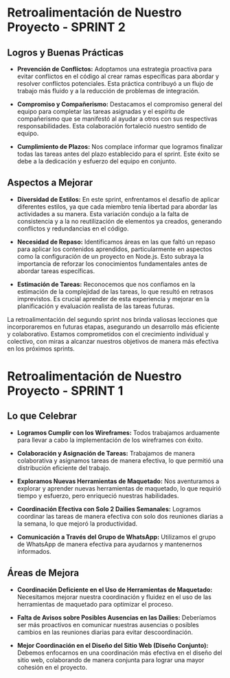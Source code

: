 # Retroalimentación de Nuestro Proyecto - SPRINT 2

## Logros y Buenas Prácticas

- **Prevención de Conflictos:** Adoptamos una estrategia proactiva para evitar conflictos en el código al crear ramas específicas para abordar y resolver conflictos potenciales. Esta práctica contribuyó a un flujo de trabajo más fluido y a la reducción de problemas de integración.

- **Compromiso y Compañerismo:** Destacamos el compromiso general del equipo para completar las tareas asignadas y el espíritu de compañerismo que se manifestó al ayudar a otros con sus respectivas responsabilidades. Esta colaboración fortaleció nuestro sentido de equipo.

- **Cumplimiento de Plazos:** Nos complace informar que logramos finalizar todas las tareas antes del plazo establecido para el sprint. Este éxito se debe a la dedicación y esfuerzo del equipo en conjunto.

## Aspectos a Mejorar

- **Diversidad de Estilos:** En este sprint, enfrentamos el desafío de aplicar diferentes estilos, ya que cada miembro tenía libertad para abordar las actividades a su manera. Esta variación condujo a la falta de consistencia y a la no reutilización de elementos ya creados, generando conflictos y redundancias en el código.

- **Necesidad de Repaso:** Identificamos áreas en las que faltó un repaso para aplicar los contenidos aprendidos, particularmente en aspectos como la configuración de un proyecto en Node.js. Esto subraya la importancia de reforzar los conocimientos fundamentales antes de abordar tareas específicas.

- **Estimación de Tareas:** Reconocemos que nos confiamos en la estimación de la complejidad de las tareas, lo que resultó en retrasos imprevistos. Es crucial aprender de esta experiencia y mejorar en la planificación y evaluación realista de las tareas futuras.

La retroalimentación del segundo sprint nos brinda valiosas lecciones que incorporaremos en futuras etapas, asegurando un desarrollo más eficiente y colaborativo. Estamos comprometidos con el crecimiento individual y colectivo, con miras a alcanzar nuestros objetivos de manera más efectiva en los próximos sprints.


# Retroalimentación de Nuestro Proyecto - SPRINT 1

## Lo que Celebrar

- **Logramos Cumplir con los Wireframes:** Todos trabajamos arduamente para llevar a cabo la implementación de los wireframes con éxito. 

- **Colaboración y Asignación de Tareas:** Trabajamos de manera colaborativa y asignamos tareas de manera efectiva, lo que permitió una distribución eficiente del trabajo.

- **Exploramos Nuevas Herramientas de Maquetado:** Nos aventuramos a explorar y aprender nuevas herramientas de maquetado, lo que requirió tiempo y esfuerzo, pero enriqueció nuestras habilidades.

- **Coordinación Efectiva con Solo 2 Dailies Semanales:** Logramos coordinar las tareas de manera efectiva con solo dos reuniones diarias a la semana, lo que mejoró la productividad.

- **Comunicación a Través del Grupo de WhatsApp:** Utilizamos el grupo de WhatsApp de manera efectiva para ayudarnos y mantenernos informados.

## Áreas de Mejora

- **Coordinación Deficiente en el Uso de Herramientas de Maquetado:** Necesitamos mejorar nuestra coordinación y fluidez en el uso de las herramientas de maquetado para optimizar el proceso.

- **Falta de Avisos sobre Posibles Ausencias en las Dailies:** Deberíamos ser más proactivos en comunicar nuestras ausencias o posibles cambios en las reuniones diarias para evitar descoordinación.

- **Mejor Coordinación en el Diseño del Sitio Web (Diseño Conjunto):** Debemos enfocarnos en una coordinación más efectiva en el diseño del sitio web, colaborando de manera conjunta para lograr una mayor cohesión en el proyecto.
